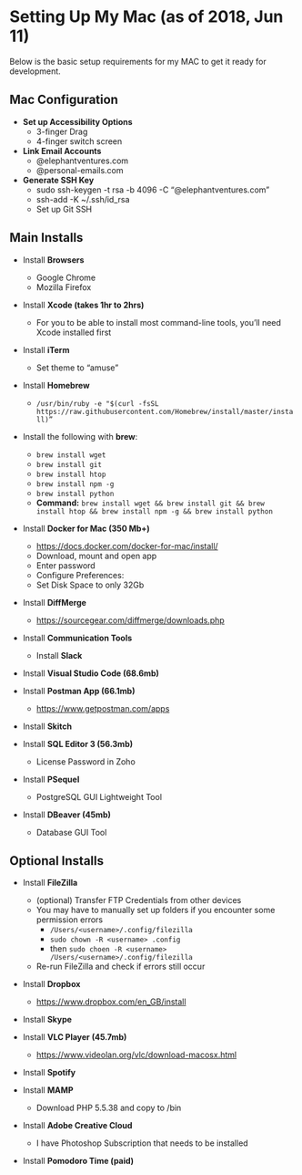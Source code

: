 
# Setting Up My Mac (as of 2018, Jun 11)
Below is the basic setup requirements for my MAC to get it ready for development.

## Mac Configuration
* **Set up Accessibility Options**
  * 3-finger Drag
  * 4-finger switch screen
* **Link Email Accounts**
  * <username>@elephantventures.com
  * <username>@personal-emails.com
* **Generate SSH Key**
  * sudo ssh-keygen -t rsa -b 4096 -C “<username>@elephantventures.com”
  * ssh-add -K ~/.ssh/id_rsa
  * Set up Git SSH

## Main Installs

* Install **Browsers**
  * Google Chrome
  * Mozilla Firefox

* Install **Xcode (takes 1hr to 2hrs)**
  * For you to be able to install most command-line tools, you’ll need Xcode installed first

* Install **iTerm**
  * Set theme to “amuse”

* Install **Homebrew**
  * `/usr/bin/ruby -e "$(curl -fsSL https://raw.githubusercontent.com/Homebrew/install/master/install)”`

* Install the following with **brew**:
  * `brew install wget`
  * `brew install git`
  * `brew install htop`
  * `brew install npm -g`
  * `brew install python`
  * **Command:** `brew install wget && brew install git && brew install htop && brew install npm -g && brew install python`

* Install **Docker for Mac (350 Mb+)**
  * https://docs.docker.com/docker-for-mac/install/
  * Download, mount and open app
  * Enter password
  * Configure Preferences:
  * Set Disk Space to only 32Gb

* Install **DiffMerge**
  * https://sourcegear.com/diffmerge/downloads.php

* Install **Communication Tools**
  * Install **Slack**

* Install **Visual Studio Code (68.6mb)**

* Install **Postman App (66.1mb)**
  * https://www.getpostman.com/apps

* Install **Skitch**

* Install **SQL Editor 3 (56.3mb)**
  * License Password in Zoho

* Install **PSequel**
  * PostgreSQL GUI Lightweight Tool

* Install **DBeaver (45mb)**
  * Database GUI Tool

## Optional Installs

* Install **FileZilla**
  * (optional) Transfer FTP Credentials from other devices
  * You may have to manually set up folders if you encounter some permission errors
    * `/Users/<username>/.config/filezilla`
    * `sudo chown -R <username> .config`
    * then `sudo choen -R <username> /Users/<username>/.config/filezilla`
  * Re-run FileZilla and check if errors still occur

* Install **Dropbox**
  * https://www.dropbox.com/en_GB/install

* Install **Skype**
* Install **VLC Player (45.7mb)**
  * https://www.videolan.org/vlc/download-macosx.html
* Install **Spotify**
* Install **MAMP**
  * Download PHP 5.5.38 and copy to /bin
* Install **Adobe Creative Cloud**
  * I have Photoshop Subscription that needs to be installed
* Install **Pomodoro Time (paid)**
